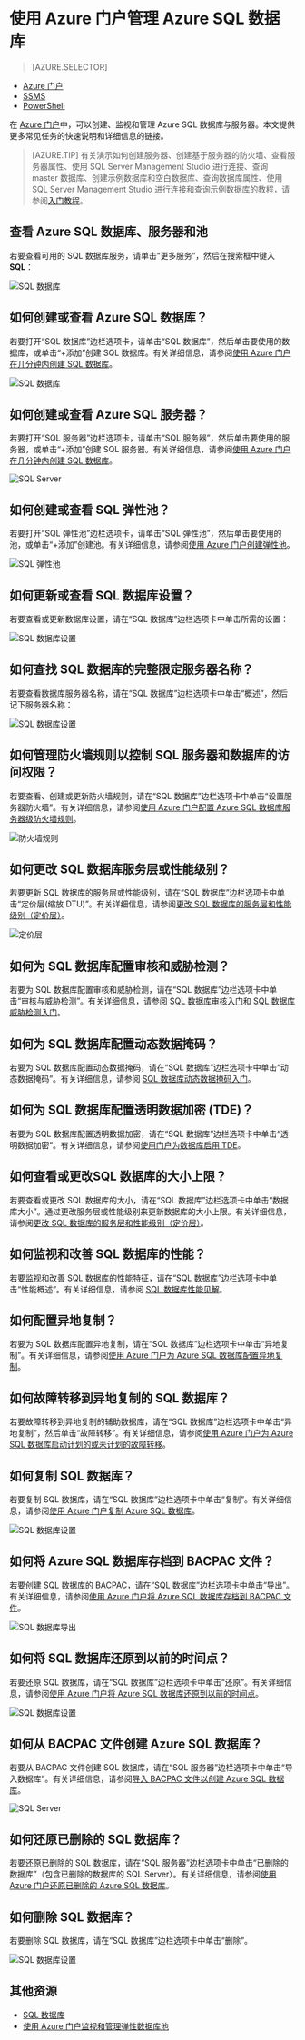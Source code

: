 <properties
    pageTitle="使用 Azure 门户管理 Azure SQL 数据库 | Azure"
    description="有关如何使用 Azure 门户管理云中的关系数据库的快速参考。"
    services="sql-database"
    documentationcenter=""
    author="CarlRabeler"
    manager="jhubbard"
    editor="" />
<tags
    ms.assetid="3a56e9de-c21a-40ba-9a35-958172cb4e5b"
    ms.service="sql-database"
    ms.custom="overview"
    ms.devlang="NA"
    ms.workload="data-management"
    ms.topic="get-started-article"
    ms.tgt_pltfrm="NA"
    ms.date="01/10/2017"
    wacn.date="01/25/2017"
    ms.author="carlrab" />  



# 使用 Azure 门户管理 Azure SQL 数据库


> [AZURE.SELECTOR]
- [Azure 门户](/documentation/articles/sql-database-manage-portal/)
- [SSMS](/documentation/articles/sql-database-manage-azure-ssms/)
- [PowerShell](/documentation/articles/sql-database-manage-powershell/)

在 [Azure 门户](https://portal.azure.cn)中，可以创建、监视和管理 Azure SQL 数据库与服务器。本文提供更多常见任务的快速说明和详细信息的链接。

> [AZURE.TIP]
有关演示如何创建服务器、创建基于服务器的防火墙、查看服务器属性、使用 SQL Server Management Studio 进行连接、查询 master 数据库、创建示例数据库和空白数据库、查询数据库属性、使用 SQL Server Management Studio 进行连接和查询示例数据库的教程，请参阅[入门教程](/documentation/articles/sql-database-get-started/)。

## 查看 Azure SQL 数据库、服务器和池

若要查看可用的 SQL 数据库服务，请单击“更多服务”，然后在搜索框中键入 **SQL**：

![SQL 数据库](./media/sql-database-manage-portal/sql-services.png)  



## 如何创建或查看 Azure SQL 数据库？

若要打开“SQL 数据库”边栏选项卡，请单击“SQL 数据库”，然后单击要使用的数据库，或单击“+添加”创建 SQL 数据库。有关详细信息，请参阅[使用 Azure 门户在几分钟内创建 SQL 数据库](/documentation/articles/sql-database-get-started/)。


![SQL 数据库](./media/sql-database-manage-portal/sql-databases.png)  



## 如何创建或查看 Azure SQL 服务器？

若要打开“SQL 服务器”边栏选项卡，请单击“SQL 服务器”，然后单击要使用的服务器，或单击“+添加”创建 SQL 服务器。有关详细信息，请参阅[使用 Azure 门户在几分钟内创建 SQL 数据库](/documentation/articles/sql-database-get-started/)。

![SQL Server](./media/sql-database-manage-portal/sql-servers.png)  



## 如何创建或查看 SQL 弹性池？

若要打开“SQL 弹性池”边栏选项卡，请单击“SQL 弹性池”，然后单击要使用的池，或单击“+添加”创建池。有关详细信息，请参阅[使用 Azure 门户创建弹性池](/documentation/articles/sql-database-elastic-pool-create-portal/)。

![SQL 弹性池](./media/sql-database-manage-portal/elastic-pools.png)  




## 如何更新或查看 SQL 数据库设置？

若要查看或更新数据库设置，请在“SQL 数据库”边栏选项卡中单击所需的设置：


![SQL 数据库设置](./media/sql-database-manage-portal/settings.png)  



## 如何查找 SQL 数据库的完整限定服务器名称？

若要查看数据库服务器名称，请在“SQL 数据库”边栏选项卡中单击“概述”，然后记下服务器名称：


![SQL 数据库设置](./media/sql-database-manage-portal/server-name.png)  



## 如何管理防火墙规则以控制 SQL 服务器和数据库的访问权限？

若要查看、创建或更新防火墙规则，请在“SQL 数据库”边栏选项卡中单击“设置服务器防火墙”。有关详细信息，请参阅[使用 Azure 门户配置 Azure SQL 数据库服务器级防火墙规则](/documentation/articles/sql-database-configure-firewall-settings/)。


![防火墙规则](./media/sql-database-manage-portal/sql-database-firewall.png)



## 如何更改 SQL 数据库服务层或性能级别？


若要更新 SQL 数据库的服务层或性能级别，请在“SQL 数据库”边栏选项卡中单击“定价层(缩放 DTU)”。有关详细信息，请参阅[更改 SQL 数据库的服务层和性能级别（定价层）](/documentation/articles/sql-database-scale-up/)。


![定价层](./media/sql-database-manage-portal/pricing-tier.png)  



## 如何为 SQL 数据库配置审核和威胁检测？

若要为 SQL 数据库配置审核和威胁检测，请在“SQL 数据库”边栏选项卡中单击“审核与威胁检测”。有关详细信息，请参阅 [SQL 数据库审核入门](/documentation/articles/sql-database-auditing-get-started/)和 [SQL 数据库威胁检测入门](/documentation/articles/sql-database-threat-detection-get-started/)。


## 如何为 SQL 数据库配置动态数据掩码？

若要为 SQL 数据库配置动态数据掩码，请在“SQL 数据库”边栏选项卡中单击“动态数据掩码”。有关详细信息，请参阅 [SQL 数据库动态数据掩码入门](/documentation/articles/sql-database-dynamic-data-masking-get-started/)。


## 如何为 SQL 数据库配置透明数据加密 (TDE)？

若要为 SQL 数据库配置透明数据加密，请在“SQL 数据库”边栏选项卡中单击“透明数据加密”。有关详细信息，请参阅[使用门户为数据库启用 TDE](https://msdn.microsoft.com/zh-cn/library/dn948096#Anchor_1)。

## 如何查看或更改SQL 数据库的大小上限？

若要查看或更改 SQL 数据库的大小，请在“SQL 数据库”边栏选项卡中单击“数据库大小”。通过更改服务层或性能级别来更新数据库的大小上限。有关详细信息，请参阅[更改 SQL 数据库的服务层和性能级别（定价层）](/documentation/articles/sql-database-scale-up/)。

## 如何监视和改善 SQL 数据库的性能？

若要监视和改善 SQL 数据库的性能特征，请在“SQL 数据库”边栏选项卡中单击“性能概述”。有关详细信息，请参阅 [SQL 数据库性能见解](/documentation/articles/sql-database-performance/)。


## 如何配置异地复制？

若要为 SQL 数据库配置异地复制，请在“SQL 数据库”边栏选项卡中单击“异地复制”。有关详细信息，请参阅[使用 Azure 门户为 Azure SQL 数据库配置异地复制](/documentation/articles/sql-database-geo-replication-portal/)。


## 如何故障转移到异地复制的 SQL 数据库？

若要故障转移到异地复制的辅助数据库，请在“SQL 数据库”边栏选项卡中单击“异地复制”，然后单击“故障转移”。有关详细信息，请参阅[使用 Azure 门户为 Azure SQL 数据库启动计划的或未计划的故障转移](/documentation/articles/sql-database-geo-replication-failover-portal/)。


## 如何复制 SQL 数据库？

若要复制 SQL 数据库，请在“SQL 数据库”边栏选项卡中单击“复制”。有关详细信息，请参阅[使用 Azure 门户复制 Azure SQL 数据库](/documentation/articles/sql-database-copy-portal/)。


![SQL 数据库设置](./media/sql-database-manage-portal/sql-database-copy.png)

## 如何将 Azure SQL 数据库存档到 BACPAC 文件？

若要创建 SQL 数据库的 BACPAC，请在“SQL 数据库”边栏选项卡中单击“导出”。有关详细信息，请参阅[使用 Azure 门户将 Azure SQL 数据库存档到 BACPAC 文件](/documentation/articles/sql-database-export/)。


![SQL 数据库导出](./media/sql-database-manage-portal/sql-database-export.png)




## 如何将 SQL 数据库还原到以前的时间点？

若要还原 SQL 数据库，请在“SQL 数据库”边栏选项卡中单击“还原”。有关详细信息，请参阅[使用 Azure 门户将 Azure SQL 数据库还原到以前的时间点](/documentation/articles/sql-database-point-in-time-restore-portal/)。


![SQL 数据库设置](./media/sql-database-manage-portal/sql-database-restore.png)



## 如何从 BACPAC 文件创建 Azure SQL 数据库？

若要从 BACPAC 文件创建 SQL 数据库，请在“SQL 服务器”边栏选项卡中单击“导入数据库”。有关详细信息，请参阅[导入 BACPAC 文件以创建 Azure SQL 数据库](/documentation/articles/sql-database-import/)。


![SQL Server](./media/sql-database-manage-portal/server-commands.png)



## 如何还原已删除的 SQL 数据库？

若要还原已删除的 SQL 数据库，请在“SQL 服务器”边栏选项卡中单击“已删除的数据库”（包含已删除的数据库的 SQL Server）。有关详细信息，请参阅[使用 Azure 门户还原已删除的 Azure SQL 数据库](/documentation/articles/sql-database-restore-deleted-database-portal/)。

## 如何删除 SQL 数据库？

若要删除 SQL 数据库，请在“SQL 数据库”边栏选项卡中单击“删除”。

![SQL 数据库设置](./media/sql-database-manage-portal/sql-database-delete.png)




## 其他资源

- [SQL 数据库](/documentation/articles/sql-database-technical-overview/)
- [使用 Azure 门户监视和管理弹性数据库池](/documentation/articles/sql-database-elastic-pool-manage-portal/)

<!---HONumber=Mooncake_0120_2017-->
<!--Update_Description: add one tip tag-->